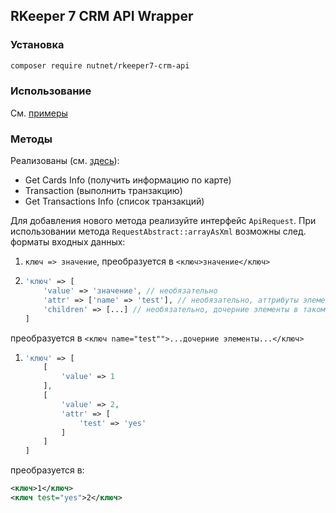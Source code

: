 ## RKeeper 7 CRM API Wrapper

### Установка
```bash
composer require nutnet/rkeeper7-crm-api
```

### Использование
См. [примеры](examples/basic.php)

### Методы
Реализованы (см. [здесь](src/Requests)):
 * Get Cards Info (получить информацию по карте)
 * Transaction (выполнить транзакцию)
 * Get Transactions Info (список транзакций)
 
Для добавления нового метода реализуйте интерфейс `ApiRequest`.
При использовании метода `RequestAbstract::arrayAsXml` возможны след. форматы входных данных:
1. `ключ => значение`, преобразуется в `<ключ>значение</ключ>`
1. ```php
   'ключ' => [
       'value' => 'значение', // необязательно
       'attr' => ['name' => 'test'], // необязательно, аттрибуты элементы
       'children' => [...] // необязательно, дочерние элементы в таком же формате
   ]
преобразуется в `<ключ name="test"">...дочерние элементы...</ключ>`
1. ```php
   'ключ' => [
       [
           'value' => 1
       ],
       [
           'value' => 2,
           'attr' => [
               'test' => 'yes'
           ]
       ]
   ]
преобразуется в:
```xml
<ключ>1</ключ>
<ключ test="yes">2</ключ>
```